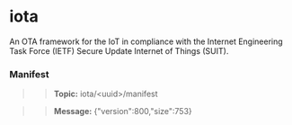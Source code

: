 # iota
An OTA framework for the IoT in compliance with the Internet Engineering Task Force (IETF) Secure Update Internet of Things (SUIT).

### Manifest

>> **Topic:** iota/\<uuid\>/manifest

>> **Message:** {"version":800,"size":753} 

